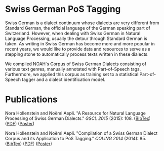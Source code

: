 # Swiss German PoS Tagging

Swiss German is a dialect continuum whose dialects are very different from Standard German, the official language of the German speaking part of Switzerland. However, when dealing with Swiss German in Natural Language Processing, usually the detour through Standard German is taken. As writing in Swiss German has become more and more popular in recent years, we would like to provide data and resources to serve as a stepping stone to automatically process texts written in these dialects.

We compiled NOAH's Corpus of Swiss German Dialects consisting of various text genres, manually annotated with Part-of-Speech tags. Furthermore, we applied this corpus as training set to a statistical Part-of-Speech tagger and a dialect identification model.


# Publications

Nora Hollenstein and Noëmi Aepli. "A Resource for Natural Language Processing of Swiss German Dialects." _GSCL 2015_ (2015): 108.
([BibTex](https://scholar.googleusercontent.com/scholar.bib?q=info:7smPe1cwlN4J:scholar.google.com/&output=citation&scisig=AAGBfm0AAAAAWZ8p7GOsYMjgHWskfSI0bIs7m03cHK7x&scisf=4&ct=citation&cd=-1&hl=en)) ([PDF](http://www.gscl.org/proceedings/2015/GSCL-201515.pdf)) ([Poster](http://kitt.cl.uzh.ch/kitt/noah/gscl2015_poster.pdf))

Nora Hollenstein and Noëmi Aepli. "Compilation of a Swiss German Dialect Corpus and its Application to PoS Tagging." _COLING 2014_ (2014): 85.
([BibTex](https://scholar.googleusercontent.com/scholar.bib?q=info:bTM20JKWJOEJ:scholar.google.com/&output=citation&scisig=AAGBfm0AAAAAWZ8ppsY9pJoIzZ875diPbzupTKVU6fYN&scisf=4&ct=citation&cd=-1&hl=en)) ([PDF](https://www.aclweb.org/anthology/W/W14/W14-5310.pdf)) ([Poster](http://kitt.cl.uzh.ch/kitt/noah/vardial2014_poster.pdf))

